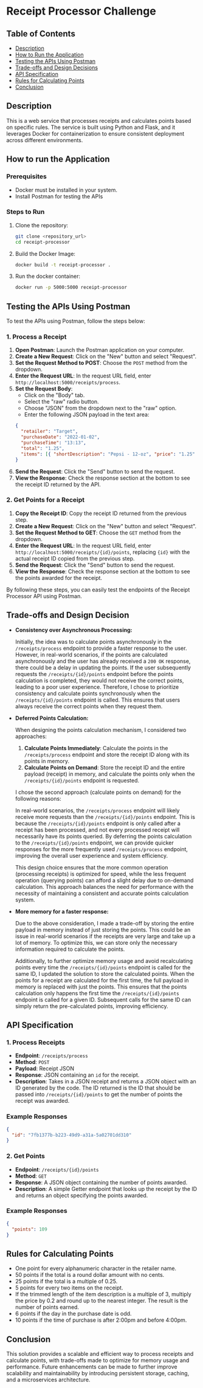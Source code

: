 # Receipt Processor Challenge

## Table of Contents

- [Description](#description)
- [How to Run the Application](#how-to-run-the-application)
- [Testing the APIs Using Postman](#testing-the-apis-using-postman)
- [Trade-offs and Design Decisions](#trade-offs-and-design-decision)
- [API Specification](#api-specification)
- [Rules for Calculating Points](#rules-for-calculating-points)
- [Conclusion](#conclusion)

## Description

This is a web service that processes receipts and calculates points based on specific rules. The service is built using Python and Flask, and it leverages Docker for containerization to ensure consistent deployment across different environments.

## How to run the Application

### Prerequisites

- Docker must be installed in your system.
- Install Postman for testing the APIs

### Steps to Run

1. Clone the repository:

   ```bash
   git clone <repository_url>
   cd receipt-processor
   ```

2. Build the Docker Image:

   ```bash
   docker build -t receipt-processor .
   ```

3. Run the docker container:
   ```bash
   docker run -p 5000:5000 receipt-processor
   ```

## Testing the APIs Using Postman

To test the APIs using Postman, follow the steps below:

### 1. Process a Receipt

1. **Open Postman**: Launch the Postman application on your computer.
2. **Create a New Request**: Click on the "New" button and select "Request".
3. **Set the Request Method to POST**: Choose the `POST` method from the dropdown.
4. **Enter the Request URL**: In the request URL field, enter `http://localhost:5000/receipts/process`.
5. **Set the Request Body**:
   - Click on the "Body" tab.
   - Select the "raw" radio button.
   - Choose "JSON" from the dropdown next to the "raw" option.
   - Enter the following JSON payload in the text area:
   ```json
   {
     "retailer": "Target",
     "purchaseDate": "2022-01-02",
     "purchaseTime": "13:13",
     "total": "1.25",
     "items": [{ "shortDescription": "Pepsi - 12-oz", "price": "1.25" }]
   }
   ```
6. **Send the Request**: Click the "Send" button to send the request.
7. **View the Response**: Check the response section at the bottom to see the receipt ID returned by the API.

### 2. Get Points for a Receipt

1. **Copy the Receipt ID**: Copy the receipt ID returned from the previous step.
2. **Create a New Request**: Click on the "New" button and select "Request".
3. **Set the Request Method to GET**: Choose the `GET` method from the dropdown.
4. **Enter the Request URL**: In the request URL field, enter `http://localhost:5000/receipts/{id}/points`, replacing `{id}` with the actual receipt ID copied from the previous step.
5. **Send the Request**: Click the "Send" button to send the request.
6. **View the Response**: Check the response section at the bottom to see the points awarded for the receipt.

By following these steps, you can easily test the endpoints of the Receipt Processor API using Postman.

## Trade-offs and Design Decision

- **Consistency over Asynchronous Processing:**

  Initially, the idea was to calculate points asynchronously in the `/receipts/process` endpoint to provide a faster response to the user. However, in real-world scenarios, if the points are calculated asynchronously and the user has already received a `200 OK` response, there could be a delay in updating the points. If the user subsequently requests the `/receipts/{id}/points` endpoint before the points calculation is completed, they would not receive the correct points, leading to a poor user experience. Therefore, I chose to prioritize consistency and calculate points synchronously when the `/receipts/{id}/points` endpoint is called. This ensures that users always receive the correct points when they request them.

- **Deferred Points Calculation:**

  When designing the points calculation mechanism, I considered two approaches:

  1. **Calculate Points Immediately**: Calculate the points in the `/receipts/process` endpoint and store the receipt ID along with its points in memory.
  2. **Calculate Points on Demand**: Store the receipt ID and the entire payload (receipt) in memory, and calculate the points only when the `/receipts/{id}/points` endpoint is requested.

  I chose the second approach (calculate points on demand) for the following reasons:

  In real-world scenarios, the `/receipts/process` endpoint will likely receive more requests than the `/receipts/{id}/points` endpoint. This is because the `/receipts/{id}/points` endpoint is only called after a receipt has been processed, and not every processed receipt will necessarily have its points queried. By deferring the points calculation to the `/receipts/{id}/points` endpoint, we can provide quicker responses for the more frequently used `/receipts/process` endpoint, improving the overall user experience and system efficiency.

  This design choice ensures that the more common operation (processing receipts) is optimized for speed, while the less frequent operation (querying points) can afford a slight delay due to on-demand calculation. This approach balances the need for performance with the necessity of maintaining a consistent and accurate points calculation system.

- **More memory for a faster response:**

  Due to the above consideration, I made a trade-off by storing the entire payload in memory instead of just storing the points. This could be an issue in real-world scenarios if the receipts are very large and take up a lot of memory. To optimize this, we can store only the necessary information required to calculate the points.

  Additionally, to further optimize memory usage and avoid recalculating points every time the `/receipts/{id}/points` endpoint is called for the same ID, I updated the solution to store the calculated points. When the points for a receipt are calculated for the first time, the full payload in memory is replaced with just the points. This ensures that the points calculation only happens the first time the `/receipts/{id}/points` endpoint is called for a given ID. Subsequent calls for the same ID can simply return the pre-calculated points, improving efficiency.

## API Specification

### 1. Process Receipts

- **Endpoint**: `/receipts/process`
- **Method**: `POST`
- **Payload**: Receipt JSON
- **Response**: JSON containing an `id` for the receipt.
- **Description**: Takes in a JSON receipt and returns a JSON object with an ID generated by the code. The ID returned is the ID that should be passed into `/receipts/{id}/points` to get the number of points the receipt was awarded.

### Example Responses

```json
{
  "id": "7fb1377b-b223-49d9-a31a-5a02701dd310"
}
```

### 2. Get Points

- **Endpoint**: `/receipts/{id}/points`
- **Method**: `GET`
- **Response**: A JSON object containing the number of points awarded.
- **Description**: A simple Getter endpoint that looks up the receipt by the ID and returns an object specifying the points awarded.

### Example Responses

```json
{
  "points": 109
}
```

## Rules for Calculating Points

- One point for every alphanumeric character in the retailer name.
- 50 points if the total is a round dollar amount with no cents.
- 25 points if the total is a multiple of 0.25.
- 5 points for every two items on the receipt.
- If the trimmed length of the item description is a multiple of 3, multiply the price by 0.2 and round up to the nearest integer. The result is the number of points earned.
- 6 points if the day in the purchase date is odd.
- 10 points if the time of purchase is after 2:00pm and before 4:00pm.

## Conclusion

This solution provides a scalable and efficient way to process receipts and calculate points, with trade-offs made to optimize for memory usage and performance. Future enhancements can be made to further improve scalability and maintainability by introducing persistent storage, caching, and a microservices architecture.
